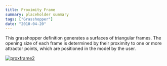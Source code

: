 ```yaml
---
title: Proximity Frame
summary: placeholder summary
tags: ["Grasshopper"]
date: "2010-04-20"
---
```


This grasshopper definition generates a surfaces of triangular frames. The opening size of each frame is determined by their proximity to one or more attractor points, which are positioned in the model by the user.

[![](http://www.ericanastas.com/wp-content/uploads/2012/03/proxframe2-636x562.jpg "proxframe2")](proxframe2.jpg)
